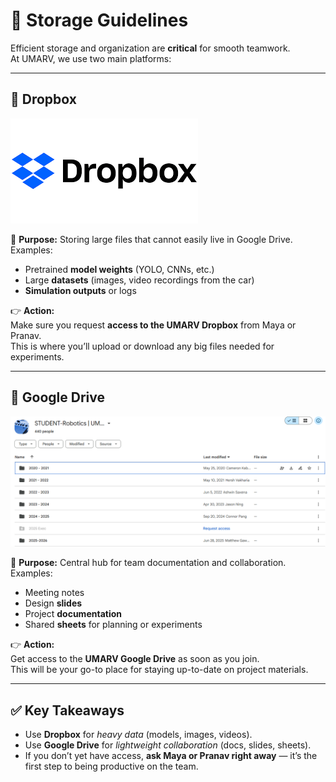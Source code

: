 # 💾 Storage Guidelines

Efficient storage and organization are **critical** for smooth teamwork.  
At UMARV, we use two main platforms:

---

## 📂 Dropbox

![alt text](image-1.png)

🔑 **Purpose:** Storing large files that cannot easily live in Google Drive.  
Examples:
- Pretrained **model weights** (YOLO, CNNs, etc.)
- Large **datasets** (images, video recordings from the car)
- **Simulation outputs** or logs

👉 **Action:**  
Make sure you request **access to the UMARV Dropbox** from Maya or Pranav.  
This is where you’ll upload or download any big files needed for experiments.

---

## 📑 Google Drive

![alt text](image.png)

🔑 **Purpose:** Central hub for team documentation and collaboration.  
Examples:
- Meeting notes
- Design **slides**
- Project **documentation**
- Shared **sheets** for planning or experiments

👉 **Action:**  
Get access to the **UMARV Google Drive** as soon as you join.  
This will be your go-to place for staying up-to-date on project materials.

---

## ✅ Key Takeaways
- Use **Dropbox** for *heavy data* (models, images, videos).  
- Use **Google Drive** for *lightweight collaboration* (docs, slides, sheets).
- If you don’t yet have access, **ask Maya or Pranav right away** — it’s the first step to being productive on the team.

